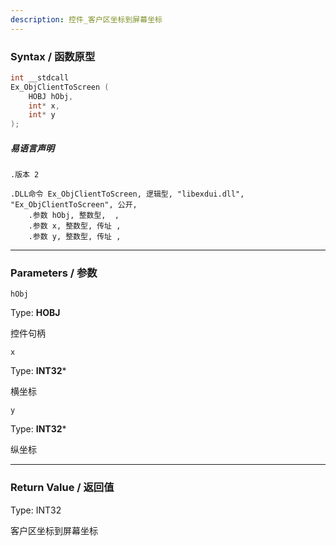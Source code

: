 ```yaml
---
description: 控件_客户区坐标到屏幕坐标
---
```


### Syntax / 函数原型

```C++
int __stdcall 
Ex_ObjClientToScreen (
    HOBJ hObj,
    int* x,
    int* y
);

```

##### 易语言声明

```Elang
.版本 2

.DLL命令 Ex_ObjClientToScreen, 逻辑型, "libexdui.dll", "Ex_ObjClientToScreen", 公开, 
    .参数 hObj, 整数型,  , 
    .参数 x, 整数型, 传址 , 
    .参数 y, 整数型, 传址 , 
```

---

### Parameters / 参数

`hObj`

Type: **HOBJ**

控件句柄

`x`

Type: **INT32***

横坐标

`y`

Type: **INT32***

纵坐标

---

### Return Value / 返回值

Type: INT32

客户区坐标到屏幕坐标
